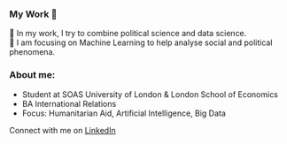 ### My Work 🌱

🦾 In my work, I try to combine political science and data science. \
🦾 I am focusing on Machine Learning to help analyse social and political phenomena.


### About me:

- Student at SOAS University of London & London School of Economics
- BA International Relations
- Focus: Humanitarian Aid, Artificial Intelligence, Big Data


Connect with me on [LinkedIn](https://www.linkedin.com/in/dodt/)
